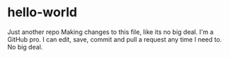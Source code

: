 # hello-world
Just another repo
Making changes to this file, like its no big deal. I'm a GitHub pro. I can edit, save, commit and pull a request any time I need to. No big deal.

